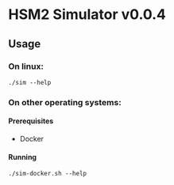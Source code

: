 # HSM2 Simulator v0.0.4

## Usage


### On linux:

```
./sim --help
```

### On other operating systems:

#### Prerequisites

- Docker

#### Running

```
./sim-docker.sh --help
```

